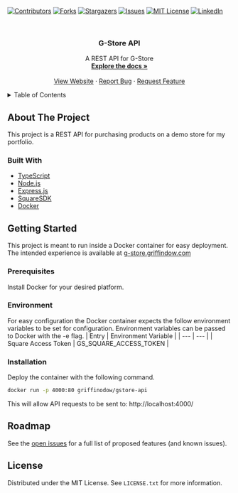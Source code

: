 [![Contributors][contributors-shield]][contributors-url]
[![Forks][forks-shield]][forks-url]
[![Stargazers][stars-shield]][stars-url]
[![Issues][issues-shield]][issues-url]
[![MIT License][license-shield]][license-url]
[![LinkedIn][linkedin-shield]][linkedin-url]

<br />
<div align="center">
  <h3 align="center">G-Store API</h3>
  <p align="center">
    A REST API for G-Store
    <br />
    <a href="https://github.com/griffinodow/gstore-api"><strong>Explore the docs »</strong></a>
    <br />
    <br />
    <a href="https://g-store.griffindow.com">View Website</a>
    ·
    <a href="https://github.com/griffinodow/gstore-api/issues">Report Bug</a>
    ·
    <a href="https://github.com/griffinodow/gstore-api/issues">Request Feature</a>
  </p>
</div>

<!-- TABLE OF CONTENTS -->
<details>
  <summary>Table of Contents</summary>
  <ol>
    <li>
      <a href="#about-the-project">About The Project</a>
      <ul>
        <li><a href="#built-with">Built With</a></li>
      </ul>
    </li>
    <li>
      <a href="#getting-started">Getting Started</a>
      <ul>
        <li><a href="#prerequisites">Prerequisites</a></li>
        <li><a href="#environment">Environment</a></li>
        <li><a href="#installation">Installation</a></li>
      </ul>
    </li>
    <li><a href="#roadmap">Roadmap</a></li>
    <li><a href="#license">License</a></li>
  </ol>
</details>

<!-- ABOUT THE PROJECT -->
## About The Project

This project is a REST API for purchasing products on a demo store for my portfolio.

### Built With

* [TypeScript](https://www.typescriptlang.org/)
* [Node.js](https://nodejs.org/)
* [Express.js](https://expressjs.com/)
* [SquareSDK](https://squareup.com/ca/en)
* [Docker](https://www.docker.com/)

<!-- GETTING STARTED -->
## Getting Started

This project is meant to run inside a Docker container for easy deployment. The intended experience is available at [g-store.griffindow.com](https://g-store.griffindow.com/)

### Prerequisites

Install Docker for your desired platform.

### Environment

For easy configuration the Docker container expects the follow environment variables to be set for configuration. Environment variables can be passed to Docker with the -e flag.
| Entry | Environment Variable |
| --- | --- |
| Square Access Token | GS_SQUARE_ACCESS_TOKEN |

### Installation

Deploy the container with the following command.

```bash
docker run -p 4000:80 griffinodow/gstore-api
```

This will allow API requests to be sent to: http://localhost:4000/


<!-- ROADMAP -->
## Roadmap
See the [open issues](https://github.com/griffinodow/gstore-api/issues) for a full list of proposed features (and known issues).

<!-- LICENSE -->
## License
Distributed under the MIT License. See `LICENSE.txt` for more information.

<!-- MARKDOWN LINKS & IMAGES -->
<!-- https://www.markdownguide.org/basic-syntax/#reference-style-links -->
[contributors-shield]: https://img.shields.io/github/contributors/griffinodow/gstore-api.svg?style=for-the-badge
[contributors-url]: https://github.com/griffinodow/gstore-api/graphs/contributors
[forks-shield]: https://img.shields.io/github/forks/griffinodow/gstore-api.svg?style=for-the-badge
[forks-url]: https://github.com/griffinodow/gstore-api/network/members
[stars-shield]: https://img.shields.io/github/stars/griffinodow/gstore-api.svg?style=for-the-badge
[stars-url]: https://github.com/griffinodow/gstore-api/stargazers
[issues-shield]: https://img.shields.io/github/issues/griffinodow/gstore-api.svg?style=for-the-badge
[issues-url]: https://github.com/griffinodow/gstore-api/issues
[license-shield]: https://img.shields.io/github/license/griffinodow/gstore-api.svg?style=for-the-badge
[license-url]: https://github.com/griffinodow/gstore-api/blob/master/LICENSE
[linkedin-shield]: https://img.shields.io/badge/-LinkedIn-black.svg?style=for-the-badge&logo=linkedin&colorB=555
[linkedin-url]: https://linkedin.com/in/griffinodow